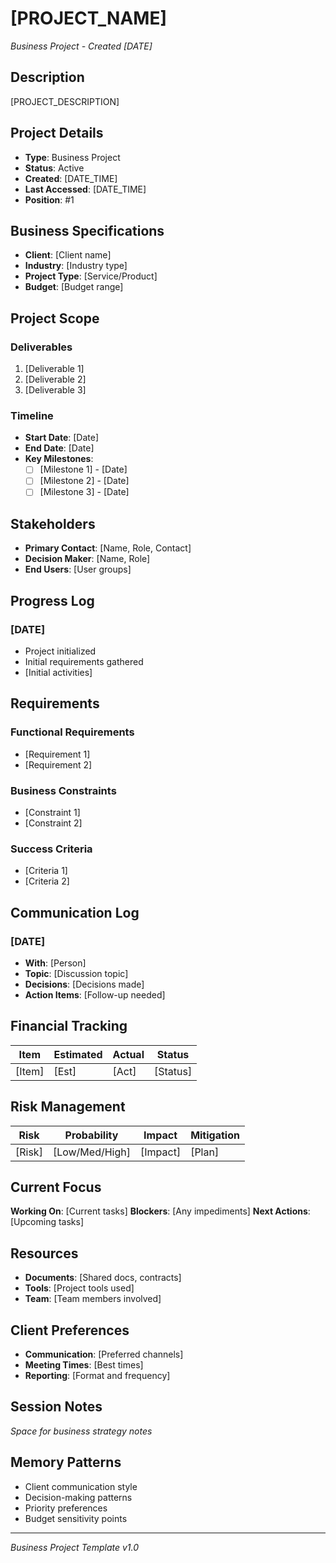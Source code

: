 # [PROJECT_NAME]
*Business Project - Created [DATE]*

## Description
[PROJECT_DESCRIPTION]

## Project Details
- **Type**: Business Project
- **Status**: Active
- **Created**: [DATE_TIME]
- **Last Accessed**: [DATE_TIME]
- **Position**: #1

## Business Specifications
- **Client**: [Client name]
- **Industry**: [Industry type]
- **Project Type**: [Service/Product]
- **Budget**: [Budget range]

## Project Scope
### Deliverables
1. [Deliverable 1]
2. [Deliverable 2]
3. [Deliverable 3]

### Timeline
- **Start Date**: [Date]
- **End Date**: [Date]
- **Key Milestones**:
  - [ ] [Milestone 1] - [Date]
  - [ ] [Milestone 2] - [Date]
  - [ ] [Milestone 3] - [Date]

## Stakeholders
- **Primary Contact**: [Name, Role, Contact]
- **Decision Maker**: [Name, Role]
- **End Users**: [User groups]

## Progress Log
### [DATE]
- Project initialized
- Initial requirements gathered
- [Initial activities]

## Requirements
### Functional Requirements
- [Requirement 1]
- [Requirement 2]

### Business Constraints
- [Constraint 1]
- [Constraint 2]

### Success Criteria
- [Criteria 1]
- [Criteria 2]

## Communication Log
### [DATE]
- **With**: [Person]
- **Topic**: [Discussion topic]
- **Decisions**: [Decisions made]
- **Action Items**: [Follow-up needed]

## Financial Tracking
| Item | Estimated | Actual | Status |
|------|-----------|--------|--------|
| [Item] | [Est] | [Act] | [Status] |

## Risk Management
| Risk | Probability | Impact | Mitigation |
|------|------------|--------|------------|
| [Risk] | [Low/Med/High] | [Impact] | [Plan] |

## Current Focus
**Working On**: [Current tasks]
**Blockers**: [Any impediments]
**Next Actions**: [Upcoming tasks]

## Resources
- **Documents**: [Shared docs, contracts]
- **Tools**: [Project tools used]
- **Team**: [Team members involved]

## Client Preferences
- **Communication**: [Preferred channels]
- **Meeting Times**: [Best times]
- **Reporting**: [Format and frequency]

## Session Notes
*Space for business strategy notes*

## Memory Patterns
- Client communication style
- Decision-making patterns
- Priority preferences
- Budget sensitivity points

---
*Business Project Template v1.0*